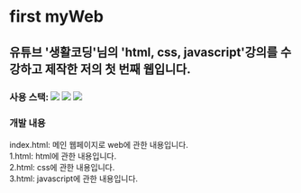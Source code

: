 #  first myWeb
## 유튜브 '생활코딩'님의 'html, css, javascript'강의를 수강하고 제작한 저의 첫 번째 웹입니다.
### 사용 스택:  <img src="https://img.shields.io/badge/HTML-E34F26?style=flat-square&logo=HTML5&logoColor=white"/> <img src="https://img.shields.io/badge/CSS-1572B6?style=flat-square&logo=CSS3&logoColor=white"/> <img src="https://img.shields.io/badge/JavaScript-F7DF1E?style=flat-square&logo=JavaScript&logoColor=white"/> 
### 개발 내용
index.html: 메인 웹페이지로 web에 관한 내용입니다. <br>
1.html: html에 관한 내용입니다.<br>
2.html: css에 관한 내용입니다.<br>
3.html: javascript에 관한 내용입니다.<br>
